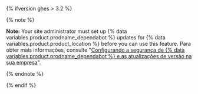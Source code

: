 {% ifversion ghes > 3.2 %}

{% note %}

**Note:** Your site administrator must set up {% data variables.product.prodname_dependabot %} updates for {% data variables.product.product_location %} before you can use this feature. Para obter mais informações, consulte "[Configurando a segurança de {% data variables.product.prodname_dependabot %} e as atualizações de versão na sua empresa](/admin/github-actions/enabling-github-actions-for-github-enterprise-server/setting-up-dependabot-updates)".

{% endnote %}

{% endif %}
